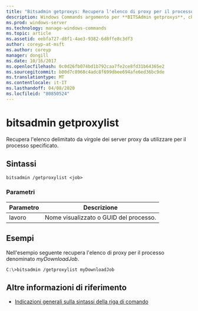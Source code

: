 ```yaml
---
title: "Bitsadmin getproxys: Recupera l'elenco di proxy per il processo specificato."
description: Windows Commands argomento per **BITSAdmin getproxys**, che recupera l'elenco di proxy per il processo specificato.
ms.prod: windows-server
ms.technology: manage-windows-commands
ms.topic: article
ms.assetid: eebfa727-d8f1-4ae3-9382-6d8ffe8c3df3
author: coreyp-at-msft
ms.author: coreyp
manager: dongill
ms.date: 10/16/2017
ms.openlocfilehash: 0c0d26fb074bd1b792caa7fe2ce8fd31b64365e2
ms.sourcegitcommit: b00d7c8968c4adc8f699dbee694afe6ed36bc9de
ms.translationtype: MT
ms.contentlocale: it-IT
ms.lasthandoff: 04/08/2020
ms.locfileid: "80850524"
---
```

# <a name="bitsadmin-getproxylist"></a>bitsadmin getproxylist

Recupera l'elenco delimitato da virgole dei server proxy da utilizzare per il processo specificato.

## <a name="syntax"></a>Sintassi

```
bitsadmin /getproxylist <job>
```

### <a name="parameters"></a>Parametri

| Parametro | Descrizione |
| -------------- | -------------- |
| lavoro | Nome visualizzato o GUID del processo. |

## <a name="examples"></a><a name=BKMK_examples></a>Esempi

Nell'esempio seguente recupera l'elenco di proxy per il processo denominato *myDownloadJob*.

```
C:\>bitsadmin /getproxylist myDownloadJob
```

## <a name="additional-references"></a>Altre informazioni di riferimento

- [Indicazioni generali sulla sintassi della riga di comando](command-line-syntax-key.md)